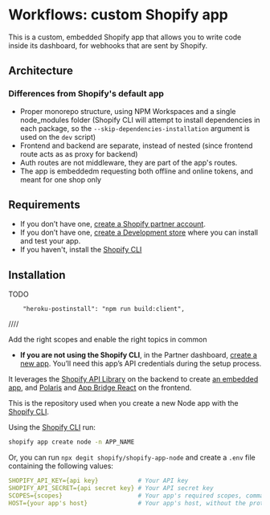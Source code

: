 # Workflows: custom Shopify app

This is a custom, embedded Shopify app that allows you to write code inside its dashboard, for webhooks that are sent by Shopify.

## Architecture

### Differences from Shopify's default app

-   Proper monorepo structure, using NPM Workspaces and a single node_modules folder (Shopify CLI will attempt to install dependencies in each package, so the `--skip-dependencies-installation` argument is used on the `dev` script)
-   Frontend and backend are separate, instead of nested (since frontend route acts as as proxy for backend)
-   Auth routes are not middleware, they are part of the app's routes.
-   The app is embeddedm requesting both offline and online tokens, and meant for one shop only

## Requirements

-   If you don’t have one, [create a Shopify partner account](https://partners.shopify.com/signup).
-   If you don’t have one, [create a Development store](https://help.shopify.com/en/partners/dashboard/development-stores#create-a-development-store) where you can install and test your app.
-   If you haven't, install the [Shopify CLI](https://github.com/Shopify/shopify-cli)

## Installation

TODO

        "heroku-postinstall": "npm run build:client",

////

Add the right scopes and enable the right topics in common

-   **If you are not using the Shopify CLI**, in the Partner dashboard, [create a new app](https://help.shopify.com/en/api/tools/partner-dashboard/your-apps#create-a-new-app). You’ll need this app’s API credentials during the setup process.

It leverages the [Shopify API Library](https://github.com/Shopify/shopify-node-api) on the backend to create [an embedded app](https://shopify.dev/apps/tools/app-bridge/getting-started#embed-your-app-in-the-shopify-admin), and [Polaris](https://github.com/Shopify/polaris-react) and [App Bridge React](https://shopify.dev/tools/app-bridge/react-components) on the frontend.

This is the repository used when you create a new Node app with the [Shopify CLI](https://shopify.dev/apps/tools/cli).

Using the [Shopify CLI](https://github.com/Shopify/shopify-cli) run:

```sh
shopify app create node -n APP_NAME
```

Or, you can run `npx degit shopify/shopify-app-node` and create a `.env` file containing the following values:

```yaml
SHOPIFY_API_KEY={api key}           # Your API key
SHOPIFY_API_SECRET={api secret key} # Your API secret key
SCOPES={scopes}                     # Your app's required scopes, comma-separated
HOST={your app's host}              # Your app's host, without the protocol prefix
```
